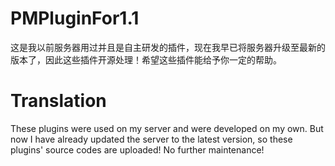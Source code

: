 # PMPluginFor1.1
这是我以前服务器用过并且是自主研发的插件，现在我早已将服务器升级至最新的版本了，因此这些插件开源处理！希望这些插件能给予你一定的帮助。

# Translation
These plugins were used on my server and were developed on my own. But now I have already updated the server to the latest version, so these plugins' source codes are uploaded! No further maintenance!
